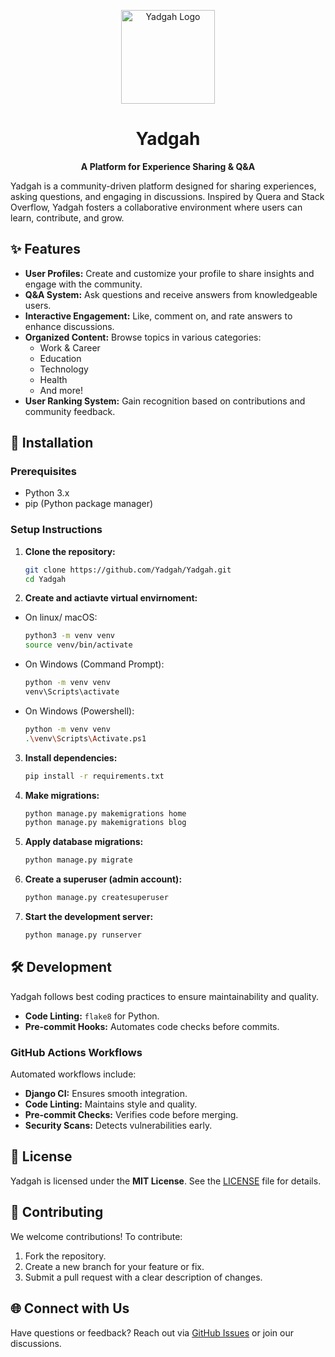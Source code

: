 <div align="center">

<p>
    <a href="#">
        <img width="150" src="https://github.com/BDadmehr0/Yadgah/blob/main/favicon.ico" alt="Yadgah Logo">
    </a>
</p>

# Yadgah

**A Platform for Experience Sharing & Q&A**

</div>

Yadgah is a community-driven platform designed for sharing experiences, asking questions, and engaging in discussions. Inspired by Quera and Stack Overflow, Yadgah fosters a collaborative environment where users can learn, contribute, and grow.

## ✨ Features

- **User Profiles:** Create and customize your profile to share insights and engage with the community.
- **Q&A System:** Ask questions and receive answers from knowledgeable users.
- **Interactive Engagement:** Like, comment on, and rate answers to enhance discussions.
- **Organized Content:** Browse topics in various categories:
  - Work & Career
  - Education
  - Technology
  - Health
  - And more!
- **User Ranking System:** Gain recognition based on contributions and community feedback.

## 🚀 Installation

### Prerequisites
- Python 3.x
- pip (Python package manager)

### Setup Instructions

1. **Clone the repository:**
   ```bash
   git clone https://github.com/Yadgah/Yadgah.git
   cd Yadgah
   ```

2. **Create and actiavte virtual envirnoment:**
- On linux/ macOS:
   ```bash
   python3 -m venv venv
   source venv/bin/activate
   ```
- On Windows (Command Prompt):
   ```bash
   python -m venv venv
   venv\Scripts\activate
   ```
- On Windows (Powershell):
   ```bash
   python -m venv venv
   .\venv\Scripts\Activate.ps1
   ```

3. **Install dependencies:**
   ```bash
   pip install -r requirements.txt
   ```

4. **Make migrations:**
   ```bash
   python manage.py makemigrations home
   python manage.py makemigrations blog

   ```

5. **Apply database migrations:**
   ```bash
   python manage.py migrate
   ```

6. **Create a superuser (admin account):**
   ```bash
   python manage.py createsuperuser
   ```

7. **Start the development server:**
   ```bash
   python manage.py runserver
   ```

## 🛠 Development

Yadgah follows best coding practices to ensure maintainability and quality.

- **Code Linting:** `flake8` for Python.
- **Pre-commit Hooks:** Automates code checks before commits.

### GitHub Actions Workflows
Automated workflows include:
- **Django CI:** Ensures smooth integration.
- **Code Linting:** Maintains style and quality.
- **Pre-commit Checks:** Verifies code before merging.
- **Security Scans:** Detects vulnerabilities early.

## 📜 License

Yadgah is licensed under the **MIT License**. See the [LICENSE](LICENSE) file for details.

## 💬 Contributing

We welcome contributions! To contribute:
1. Fork the repository.
2. Create a new branch for your feature or fix.
3. Submit a pull request with a clear description of changes.

## 🌐 Connect with Us

Have questions or feedback? Reach out via [GitHub Issues](https://github.com/Yadgah/Yadgah/issues) or join our discussions.
